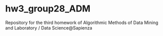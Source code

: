 # hw3_group28_ADM
Repository for the third homework of Algorithmic Methods of Data Mining and Laboratory / Data Science@Sapienza
